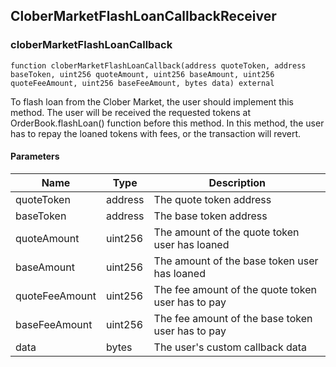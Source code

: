 ## CloberMarketFlashLoanCallbackReceiver

### cloberMarketFlashLoanCallback

```solidity
function cloberMarketFlashLoanCallback(address quoteToken, address baseToken, uint256 quoteAmount, uint256 baseAmount, uint256 quoteFeeAmount, uint256 baseFeeAmount, bytes data) external
```

To flash loan from the Clober Market, the user should implement this method.
       The user will be received the requested tokens at OrderBook.flashLoan() function before this method.
       In this method, the user has to repay the loaned tokens with fees, or the transaction will revert.

#### Parameters

| Name | Type | Description |
| ---- | ---- | ----------- |
| quoteToken | address | The quote token address |
| baseToken | address | The base token address |
| quoteAmount | uint256 | The amount of the quote token user has loaned |
| baseAmount | uint256 | The amount of the base token user has loaned |
| quoteFeeAmount | uint256 | The fee amount of the quote token user has to pay |
| baseFeeAmount | uint256 | The fee amount of the base token user has to pay |
| data | bytes | The user's custom callback data |

